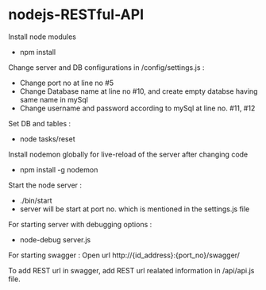 # nodejs-RESTful-API

Install node modules
* npm install

Change server and DB configurations in /config/settings.js :
* Change port no at line no #5
* Change Database name at line no #10, and create empty databse having same name in mySql
* Change username and password according to mySql at line no. #11, #12

Set DB and tables :
* node tasks/reset

Install nodemon globally for live-reload of the server after changing code
* npm install -g nodemon

Start the node server :
* ./bin/start
* server will be start at port no. which is mentioned in the settings.js file

For starting server with debugging options :
* node-debug server.js

For starting swagger :
Open url http://{id_address}:{port_no}/swagger/

To add REST url in swagger, add REST url realated information in /api/api.js file.
